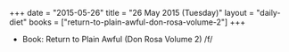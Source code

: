 +++
date = "2015-05-26"
title = "26 May 2015 (Tuesday)"
layout = "daily-diet"
books = ["return-to-plain-awful-don-rosa-volume-2"]
+++


* Book: Return to Plain Awful (Don Rosa Volume 2) /f/
